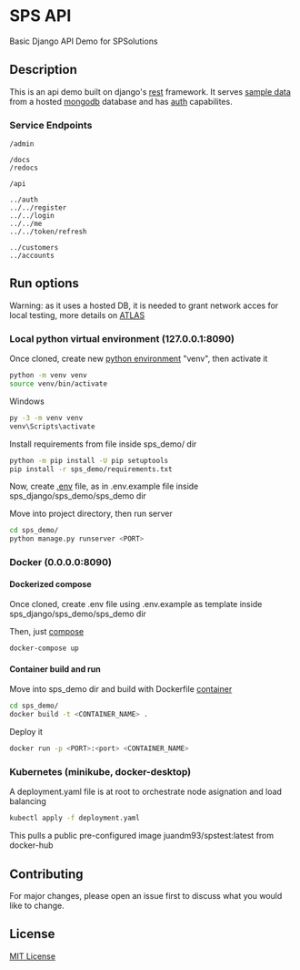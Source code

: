 # SPS API

Basic Django API Demo for SPSolutions

## Description

This is an api demo built on django's [rest](https://www.django-rest-framework.org/) framework. It serves [sample data](https://docs.atlas.mongodb.com/sample-data/sample-analytics/#std-label-sample-analytics) from a hosted [mongodb](https://www.mongodb.com) database and has [auth](https://django-rest-framework-simplejwt.readthedocs.io/en/latest/) capabilites.

### Service Endpoints

```open endpoints
/admin

/docs
/redocs

/api

../auth
../../register
../../login
../../me
../../token/refresh

../customers
../accounts
```

## Run options

Warning: as it uses a hosted DB, it is needed to grant network acces for local testing, more details on [ATLAS](https://www.mongodb.com/es/cloud/atlas)

### Local python virtual environment (127.0.0.1:8090)

Once cloned, create new [python environment](https://docs.python.org/3/tutorial/venv.html) "venv", then activate it

```bash
python -m venv venv
source venv/bin/activate
```

Windows

```bash
py -3 -m venv venv
venv\Scripts\activate
```

Install requirements from file inside sps_demo/ dir

```bash
python -m pip install -U pip setuptools
pip install -r sps_demo/requirements.txt
```

Now, create [.env](https://django-environ.readthedocs.io/en/latest/) file, as in .env.example file inside sps_django/sps_demo/sps_demo dir

Move into project directory, then run server

```bash
cd sps_demo/
python manage.py runserver <PORT>
```

### Docker (0.0.0.0:8090)

#### Dockerized compose

Once cloned, create .env file using .env.example as template inside sps_django/sps_demo/sps_demo dir

Then, just [compose](https://docs.docker.com/compose/)

```bash
docker-compose up
```

#### Container build and run

Move into sps_demo dir and build with Dockerfile [container](https://www.docker.com/resources/what-container)

```bash
cd sps_demo/
docker build -t <CONTAINER_NAME> .
```

Deploy it

```bash
docker run -p <PORT>:<port> <CONTAINER_NAME>
```

### Kubernetes (minikube, docker-desktop)

A deployment.yaml file is at root to orchestrate node asignation and load balancing

```bash
kubectl apply -f deployment.yaml
```

This pulls a public pre-configured image juandm93/spstest:latest from docker-hub

## Contributing

For major changes, please open an issue first to discuss what you would like to change.

## License
[MIT License](https://choosealicense.com/licenses/mit/)
